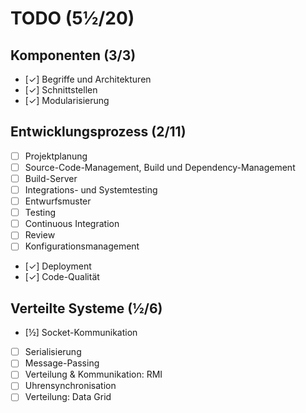 # TODO (5½/20)

## Komponenten (3/3)

- [✓] Begriffe und Architekturen
- [✓] Schnittstellen
- [✓] Modularisierung

## Entwicklungsprozess (2/11)

- [ ] Projektplanung
- [ ] Source-Code-Management, Build und Dependency-Management
- [ ] Build-Server
- [ ] Integrations- und Systemtesting
- [ ] Entwurfsmuster
- [ ] Testing
- [ ] Continuous Integration
- [ ] Review
- [ ] Konfigurationsmanagement
- [✓] Deployment
- [✓] Code-Qualität

## Verteilte Systeme (½/6)

- [½] Socket-Kommunikation
- [ ] Serialisierung
- [ ] Message-Passing
- [ ] Verteilung & Kommunikation: RMI
- [ ] Uhrensynchronisation
- [ ] Verteilung: Data Grid
